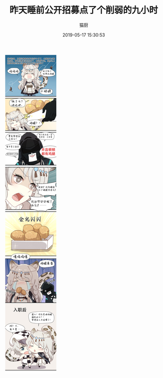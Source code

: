 ﻿---
layout: post
title: 昨天睡前公开招募点了个削弱的九小时
date: 2019-05-17 15:30:53
updated: 2019-05-17 15:30:53
comments: true
categories: [Photo]
tags: [明日方舟, 初雪]
author: "猫厨"
description: ""
toc: true
---
![](https://raw.githubusercontent.com/alicewish/meowchain247/master/chuxue.jpg)


